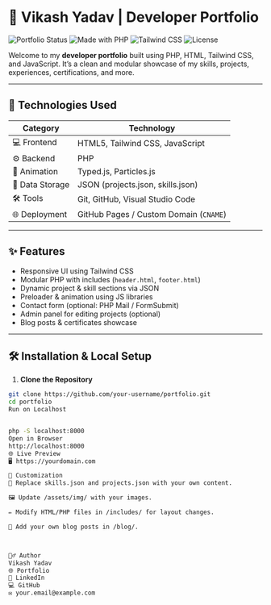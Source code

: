 # 💼 Vikash Yadav | Developer Portfolio

![Portfolio Status](https://img.shields.io/badge/status-live-brightgreen?style=flat-square)
![Made with PHP](https://img.shields.io/badge/Made%20with-PHP-informational?style=flat-square&logo=php)
![Tailwind CSS](https://img.shields.io/badge/Styled%20with-TailwindCSS-blue?style=flat-square&logo=tailwind-css)
![License](https://img.shields.io/github/license/your-username/portfolio?style=flat-square)

Welcome to my **developer portfolio** built using PHP, HTML, Tailwind CSS, and JavaScript. It’s a clean and modular showcase of my skills, projects, experiences, certifications, and more.

---

## 🚀 Technologies Used

| Category         | Technology                                    |
|------------------|-----------------------------------------------|
| 💻 Frontend       | HTML5, Tailwind CSS, JavaScript              |
| ⚙️ Backend        | PHP                                           |
| 🧩 Animation      | Typed.js, Particles.js                        |
| 🧠 Data Storage   | JSON (projects.json, skills.json)            |
| 🛠 Tools          | Git, GitHub, Visual Studio Code              |
| 🌐 Deployment     | GitHub Pages / Custom Domain (`CNAME`)       |



---

## ✨ Features

- Responsive UI using Tailwind CSS
- Modular PHP with includes (`header.html`, `footer.html`)
- Dynamic project & skill sections via JSON
- Preloader & animation using JS libraries
- Contact form (optional: PHP Mail / FormSubmit)
- Admin panel for editing projects (optional)
- Blog posts & certificates showcase

---

## 🛠 Installation & Local Setup

1. **Clone the Repository**
```bash
git clone https://github.com/your-username/portfolio.git
cd portfolio
Run on Localhost


php -S localhost:8000
Open in Browser
http://localhost:8000
🌐 Live Preview
🖥 https://yourdomain.com

📝 Customization
🔧 Replace skills.json and projects.json with your own content.

🖼 Update /assets/img/ with your images.

✏️ Modify HTML/PHP files in /includes/ for layout changes.

📄 Add your own blog posts in /blog/.



🙋‍♂️ Author
Vikash Yadav
🌐 Portfolio
💼 LinkedIn
💻 GitHub
✉️ your.email@example.com
